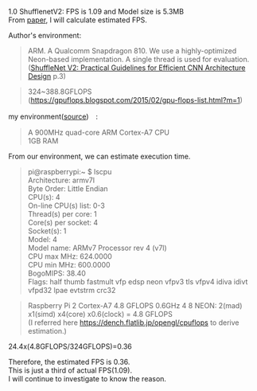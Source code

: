 1.0 ShufflenetV2: FPS is 1.09 and Model size is 5.3MB  
From [paper](https://arxiv.org/pdf/1807.11164.pdf), I will calculate estimated FPS.

Author's environment:
>ARM.
> A Qualcomm Snapdragon 810. We use a highly-optimized Neon-based
> implementation. A single thread is used for evaluation.
([ShuffleNet V2: Practical Guidelines for Efficient
CNN Architecture Design](https://arxiv.org/pdf/1807.11164.pdf) p.3)  

> 324~388.8GFLOPS  
(https://gpuflops.blogspot.com/2015/02/gpu-flops-list.html?m=1)  

my environment([source](https://www.raspberrypi.org/products/raspberry-pi-2-model-b/))　:
>  A 900MHz quad-core ARM Cortex-A7 CPU  
>  1GB RAM

From our environment, we can estimate execution time.  
> pi@raspberrypi:~ $ lscpu  
> Architecture:          armv7l  
> Byte Order:            Little Endian  
> CPU(s):                4  
> On-line CPU(s) list:   0-3  
> Thread(s) per core:    1  
> Core(s) per socket:    4  
> Socket(s):             1  
> Model:                 4  
> Model name:            ARMv7 Processor rev 4 (v7l)  
> CPU max MHz:           624.0000  
> CPU min MHz:           600.0000  
> BogoMIPS:              38.40  
> Flags:                 half thumb fastmult vfp edsp neon vfpv3 tls vfpv4 idiva idivt vfpd32 lpae evtstrm crc32  

> Raspberry Pi 2 	Cortex-A7 	4.8 GFLOPS 	0.6GHz 	4 	8 	NEON: 2(mad) x1(simd) x4(core) x0.6(clock) = 4.8 GFLOPS  
(I referred here https://dench.flatlib.jp/opengl/cpuflops to derive estimation.)  

24.4x(4.8GFLOPS/324GFLOPS)=0.36  

Therefore, the estimated FPS is 0.36.  
This is just a third of actual FPS(1.09).  
I will continue to investigate to know the reason.  
